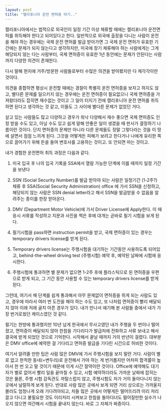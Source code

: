 ```yaml
---
layout: post
title: "캘리포니아 운전 면허증 따기.."
---
```



캘리포니아에서는 법적으로 외국인이 일정 기간 이상 체류할 때에는 캘리포니아 운전면허를 취득해야 한다고 되어있다고 한다. 일반적으로 외국에 출장을 다니는 사람이 운전을 해야 하는 경우에는 국제 운전 면허를 발급 받아가면 그 국제 운전 면허가 유효한 기간에는 문제가 되지 않는다고 생각하지만, 미국에 장기 체류해야 하는 사람에게는 그게 해당되지 않는 다는 사람부터, 국제 면허증이 유효한 1년 동안에는 문제가 안된다는 사람까지 다양한 의견이 존재한다.




다시 말해 현지에 거주/방문한 사람들로부터 수많은 의견을 받아봤지만 다 제각각이란 것이다. 




의견을 종합하면 평상시 운전할 때에는 경찰이 특별히 운전 면허증을 보자고 하지도 않고, 별다른 문제를 일으키지 않는 경우에는 운전 면허증이 필요없으니 국제 면허증을 가져왔더라도 잡히면 재수없는 것이고 그 일이 터지기 전에 캘리포니아 운전 면허를 취득하면 된다고 생각하는 것 같고, 이들도 그 사이에 별다른 문제가 없었던 거다. 




살고 있는 사람들도 많고 다양하고 경우가 워낙 다양해서 재수 좋으면 국제 면허증도 인정 받을 수도 있고, 아닐 수도 있고 쉽게 말해 안좋은 일이 생겼을 때 판사가 결정하기 나름이란 것이다. 단지 면허증의 문제만 아니라 다른 문제들도 정말 그렇다라는 것을 이 땅에 살면서 점점 느끼게 된다. 그것을 어떻게든 피해가 보려고 한다거나 나에게 유리한 쪽으로 끌어가기 위해 돈을 들여 변호사를 고용하는 것이고. 또 안되면 마는 것이고. 




내가 경험한 운전면허 취득 과정은 다음과 같다.




1) 미국 입국 후 나의 입국 기록을 SSA에서 열람 가능한 단계에 이를 때까지 일정 기간을 보낸다 

2) SSN (Social Security Number)를 발급 받아야 되는 사람은 일정기간 (1-2주?) 체류 후 SSA(Social Security Administration) office 에 가서 SSN을 신청하고, 해당되지 않는 사람은 SSN denial letter라고 해서 SSN을 발급받을 수 없음을 알려주는 종이를 한장 받아온다.

3) DMV (Department Motor Vehicle)에 가서 Driver License에 Apply한다. 이 때 응시 서류를 작성하고 지문과 사진을 찍은 후에 대개는 곧바로 필기 시험을 보게 된다.

4) 필기시험을 pass하면 instruction permit을 받고, 국제 면허증이 있는 경우는 temporary drivers license를 받게 된다.

5) Temporary drivers license는 주행시험을 대기하는 기간동안 사용하도록 되어있고, behind-the-wheel driving test (주행시험) 예약 후, 예약된 날짜에 시험에 응시한다.

6) 주행시험에 통과하면 별 문제가 없으면 1-2주 후에 플라스틱으로 된 면허증을 우편으로 받게 되고, 그 기간 동안 사용할 수 있는 temporary drivers license를 받게 된다.




그런데, 여기서 매 단계를 쉽게 통과해서 아무 문제없이 면허증을 쥐게 되는 사람도 있고, 경우에 따라서 여러 번 도전을 해야 하는 수도 있고, 또 나처럼 면허증이 빨리 배달되지 않아 이래 저래 골치 아픈 경우가 있다. 내가 만나서 얘기해 본 사람들 중에서 내가 가장 번거로웠던 케이스였던 것 같다.




필기는 한방에 통과했지만 10년 넘게 한국에서 무사고였던 내가 주행을 두 번이나 떨어졌고, 면허증이 배달되지 않아 한참을 기다리다가 발급처에 전화하고 서류 보내고 해서 결국에 받게 되었던 것으로 기억한다. 시작해서 끝날 때까지 거의 반년이 걸렸다. 대부분은 DMV office에 예약한 걸 기다리고 면허증 발급을 기다린 시간으로 허비한 것이다.




여기서 알려줄 만한 팁은 사람 많은 DMV에 가서 주행시험을 보지 말란 거다. 사람이 별로 없고 한적한 동네(=변두리)로 운전해서 가야 하는 게 번거롭지만 어차피 합격률이 높아서 한 번 오고 말 것이기 때문에 이게 시간 절약이란 것이다. Office에 예약해도 대기자가 별로 없어서 빨리 일을 끝마칠 수 있고, 시험 예약하더라도 가까운 날짜에 잡히는 것은 물론, 주행 시험 감독관도 까탈스럽지 않고, 주행시험도 차가 거의 돌아다니지 않는 곳에서 널럴하게 보게 된다. 반대로 사람 많은 곳에서 보게 되면 거리 상으로는 가까울지 몰라도 엄청나게 오래 기다려야되고, 차들 많은 곳에서 어떻게든 떨어뜨리려 이리 저리 끌고 다니고 불필요한 것도 이리저리 시켜보고 한참을 돌아다녀도 떨어질만한 실수가 나오지 않으면 여간해서 시험을 끝내지 않는다. 바로 그 자체가 짜증이다. 





